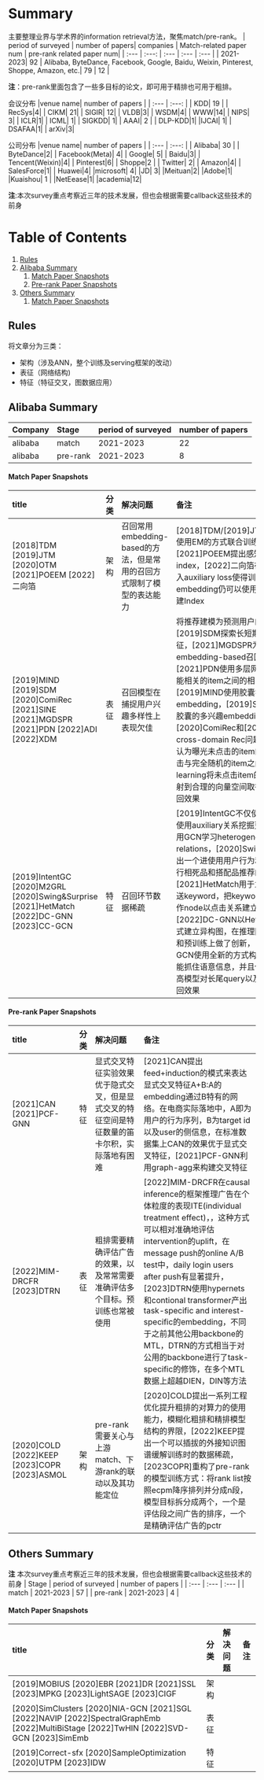 # Summary
主要整理业界与学术界的information retrieval方法，聚焦match/pre-rank。
| period of surveyed | number of papers| companies |  Match-related paper num | pre-rank related paper num|
| :---    | :---:  | :--- | :--- | :--- |
| 2021-2023| 92 | Alibaba, ByteDance, Facebook, Google, Baidu, Weixin, Pinterest, Shoppe, Amazon, etc.| 79 | 12 |

**注**：pre-rank里面包含了一些多目标的论文，即可用于精排也可用于粗排。

会议分布
|venue name| number of papers |
| :---    | :---:  |
| KDD| 19 |
| RecSys|4|
| CIKM| 21|
| SIGIR| 12|
| VLDB|3|
| WSDM|4|
| WWW|14|
| NIPS| 3|
| ICLR|1|
| ICML| 1|
| SIGKDD| 1|
| AAAI| 2 |
| DLP-KDD|1|
|IJCAI| 1|
| DSAFAA|1|
| arXiv|3|

公司分布
|venue name| number of papers |
| :---    | :---:  |
| Alibaba| 30 |
| ByteDance|2|
| Facebook(Meta)| 4|
| Google| 5|
| Baidu|3|
| Tencent(Weixin)|4|
| Pinterest|6|
| Shoppe|2 |
| Twitter| 2|
| Amazon|4|
| SalesForce|1|
| Huawei|4|
|microsoft| 4|
|JD| 3|
|Meituan|2|
|Adobe|1|
|Kuaishou| 1 |
|NetEease|1|
|academia|12|

**注**:本次survey重点考察近三年的技术发展，但也会根据需要callback这些技术的前身
# Table of Contents
1. [Rules](#rules)
2. [Alibaba Summary](#alibaba)
    1. [Match Paper Snapshots](#alimatch)
    2. [Pre-rank Paper Snapshots](#aliprerank)
3. [Others Summary](#others)
    1. [Match Paper Snapshots](#othermatch)

<a id="rules"></a>
## Rules
将文章分为三类：
- 架构（涉及ANN，整个训练及serving框架的改动）
- 表征（网络结构)
- 特征（特征交叉，图数据应用）

<a id="alibaba"></a>
## Alibaba Summary
| Company | Stage | period of surveyed | number of papers |
| :---    | :---  | :---               | :---             |
| alibaba | match | 2021-2023          | 22   |
| alibaba | pre-rank | 2021-2023          |      8       |

<a id="alimatch"></a>
#### Match Paper Snapshots
| title | 分类 | 解决问题 | 备注 |
| :---    | :---:  | :--- | :--- |
|[2018]TDM [2019]JTM [2020]OTM [2021]POEEM [2022]二向箔| 架构 | 召回常用embedding-based的方法，但是常用的召回方式限制了模型的表达能力 | [2018]TDM/[2019]JTM/[2020]OTM使用EM的方式联合训练模型和Index，[2021]POEEM提出感知训练的PQ index，[2022]二向箔在模型训练中加入auxiliary loss使得训练出来的embedding仍可以使用两段式的方法构建Index |
|[2019]MIND [2019]SDM [2020]ComiRec [2021]SINE [2021]MGDSPR [2021]PDN [2022]ADI [2022]XDM | 表征 | 召回模型在捕捉用户兴趣多样性上表现欠佳 | 将推荐建模为预测用户的下一个行为。[2019]SDM探索长短期用户行为表征，[2021]MGDSPR为搜索提供了embedding-based召回解决方案，[2021]PDN使用多层网络发掘用户和可能相关的item之间的相关度，[2019]MIND使用胶囊学习用户多兴趣embedding，[2019]SINE探索不基于胶囊的多兴趣embedding，[2020]ComiRec和[2022]ADI关心cross-domain Rec问题，[2022]XDM认为曝光未点击的item的相关度介于点击与完全随机的item之间，使用metric learning将未点击item的embedding映射到合理的向量空间取得优于SDM的召回效果 |
|[2019]IntentGC [2020]M2GRL [2020]Swing&Surprise [2021]HetMatch [2022]DC-GNN [2023]CC-GCN| 特征 | 召回环节数据稀疏 |[2019]IntentGC不仅使用点击，而且使用auxiliary关系挖掘更丰富的信息，用GCN学习heterogeneous relations，[2020]Swing&Surprise提出一个进使用用户行为和类目信息来进行相死品和搭配品推荐的I2I推荐方法，[2021]HetMatch用于为B端广告主推送keyword，把keyword，ad，item当作node以点击关系建立异构图，[2022]DC-GNN以HetMatch类似的方式建立异构图，在推理网络结构轻量化和预训练上做了创新，[2023]CC-GCN使用全新的方式构建异构图，更加能抓住语意信息，并且使用虚构数据提高模型对长尾query以及长尾item的召回效果|

<a id="aliprerank"></a>
#### Pre-rank Paper Snapshots
| title | 分类 | 解决问题 | 备注 |
| :---    | :---:  | :--- | :--- |
|[2021]CAN [2021]PCF-GNN| 特征 | 显式交叉特征实验效果优于隐式交叉，但是显式交叉的特征空间是特征数量的笛卡尔积，实际落地有困难| [2021]CAN提出feed+induction的模式来表达显式交叉特征A+B:A的embedding通过B特有的网络。在电商实际落地中，A即为用户的行为序列，B为target id以及user的侧信息，在标准数据集上CAN的效果优于显式交叉特征，[2021]PCF-GNN利用graph-agg来构建交叉特征|
| [2022]MIM-DRCFR [2023]DTRN| 表征 | 粗排需要精确评估广告的效果，以及常常需要准确评估多个目标。预训练也常被使用 | [2022]MIM-DRCFR在causal inference的框架推理广告在个体粒度的表现ITE(individual treatment effect)，，这种方式可以相对准确地评估intervention的uplift，在message push的online A/B test中，daily login users after push有显著提升，[2023]DTRN使用hypernets和contional transformer产出task-specific and interest-specific的embedding，不同于之前其他公用backbone的MTL，DTRN的方式相当于对公用的backbone进行了task-specific的修饰，在多个MTL数据上超越DIEN，DIN等方法|
|[2020]COLD [2022]KEEP [2023]COPR [2023]ASMOL| 架构 | pre-rank需要关心与上游match、下游rank的联动以及其功能定位 | [2020]COLD提出一系列工程优化提升粗排的对算力的使用能力，模糊化粗排和精排模型结构的界限，[2022]KEEP提出一个可以插拔的外接知识图谱缓解训练时的数据稀疏，[2023COPR]重构了pre-rank的模型训练方式：将rank list按照ecpm降序排列并分成n段，模型目标拆分成两个，一个是评估段之间广告的排序，一个是精确评估广告的pctr|

<a id="others"></a>
## Others Summary
**注** 本次survey重点考察近三年的技术发展，但也会根据需要callback这些技术的前身
| Stage | period of surveyed | number of papers |
| :---  | :---               | :---             |
| match | 2021-2023          | 57   |
| pre-rank | 2021-2023          | 4   |

<a id="othermatch"></a>
#### Match Paper Snapshots
| title | 分类 | 解决问题 | 备注 |
| :---    | :---:  | :--- | :--- |
|[2019]MOBIUS [2020]EBR [2021]DR [2021]SSL [2023]MPKG [2023]LightSAGE [2023]CIGF| 架构|||
|[2020]SimClusters [2020]NIA-GCN [2021]SGL [2022]NAVIP [2022]SpectralGraphEmb [2022]MultiBiStage [2022]TwHIN [2022]SVD-GCN [2023]SimEmb| 表征 |||
|[2019]Correct-sfx [2020]SampleOptimization [2020]UTPM [2023]IDW| 特征 |||
